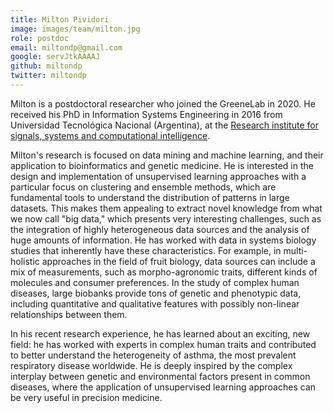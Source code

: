 ```yaml
---
title: Milton Pividori
image: images/team/milton.jpg
role: postdoc
email: miltondp@gmail.com
google: servJtkAAAAJ
github: miltondp
twitter: miltondp
---
```


Milton is a postdoctoral researcher who joined the GreeneLab in 2020.
He received his PhD in Information Systems Engineering in 2016 from Universidad Tecnológica Nacional (Argentina), at the [Research institute for signals, systems and computational intelligence](http://sinc.unl.edu.ar/).

Milton's research is focused on data mining and machine learning, and their application to bioinformatics and genetic medicine.
He is interested in the design and implementation of unsupervised learning approaches with a particular focus on clustering and ensemble methods, which are fundamental tools to understand the distribution of patterns in large datasets.
This makes them appealing to extract novel knowledge from what we now call "big data," which presents very interesting challenges, such as the integration of highly heterogeneous data sources and the analysis of huge amounts of information.
He has worked with data in systems biology studies that inherently have these characteristics.
For example, in multi-holistic approaches in the field of fruit biology, data sources can include a mix of measurements, such as morpho-agronomic traits, different kinds of molecules and consumer preferences.
In the study of complex human diseases, large biobanks provide tons of genetic and phenotypic data, including quantitative and qualitative features with possibly non-linear relationships between them.

In his recent research experience, he has learned about an exciting, new field: he has worked with experts in complex human traits and contributed to better understand the heterogeneity of asthma, the most prevalent respiratory disease worldwide.
He is deeply inspired by the complex interplay between genetic and environmental factors present in common diseases, where the application of unsupervised learning approaches can be very useful in precision medicine.

